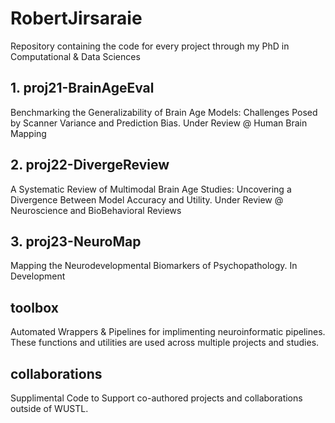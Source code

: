 # RobertJirsaraie
Repository containing the code for every project through my PhD in Computational & Data Sciences

## 1. proj21-BrainAgeEval

Benchmarking the Generalizability of Brain Age Models: Challenges Posed by Scanner Variance and Prediction Bias. Under Review @ Human Brain Mapping


## 2. proj22-DivergeReview

A Systematic Review of Multimodal Brain Age Studies: Uncovering a Divergence Between Model Accuracy and Utility. Under Review @ Neuroscience and BioBehavioral Reviews


## 3. proj23-NeuroMap

Mapping the Neurodevelopmental Biomarkers of Psychopathology. In Development


## toolbox

Automated Wrappers & Pipelines for implimenting neuroinformatic pipelines. These functions and utilities are used across multiple projects and studies.


## collaborations 

Supplimental Code to Support co-authored projects and collaborations outside of WUSTL.

